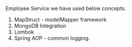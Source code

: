 
Employee Service we have used below concepts.

1. MapStruct - modelMapper framework
2. MongoDB Integration
3. Lombok
4. Spring AOP - common logging.